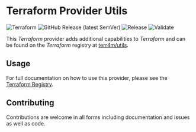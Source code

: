 # Terraform Provider Utils

![Terraform](https://img.shields.io/badge/Terraform-terr4m/utils-purple?logo=terraform&link=https%3A%2F%2Fregistry.terraform.io%2Fproviders%2Fterr4m%utils)
![GitHub Release (latest SemVer)](https://img.shields.io/github/v/release/terr4m/terraform-provider-utils?logo=github&label=Release&sort=semver)
![Release](https://github.com/terr4m/terraform-provider-utils/actions/workflows/release.yaml/badge.svg)
![Validate](https://github.com/terr4m/terraform-provider-utils/actions/workflows/validate.yaml/badge.svg?branch=main)

This _Terraform_ provider adds additional capabilities to _Terraform_ and can be found on the _Terraform_ registry at [terr4m/utils](https://registry.terraform.io/providers/terr4m/utils/latest).

## Usage

For full documentation on how to use this provider, please see the [Terraform Registry](https://registry.terraform.io/providers/terr4m/utils/latest/docs).

## Contributing

Contributions are welcome in all forms including documentation and issues as well as code.
